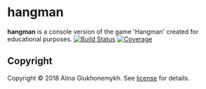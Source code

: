 # hangman
 **hangman** is a console version of the game 'Hangman' created for educational purposes.
[![Build Status][travis-badge]][travis-url]
[![Coverage][coverage-image]][coverage-url]

 ## Copyright
 Copyright © 2018 Alina Glukhonemykh. See [license] for details.
 
[license]: LICENSE.txt

[travis-url]: https://travis-ci.org/Kuzaiherba/hangman_game
[travis-badge]: https://travis-ci.org/Kuzaiherba/hangman_game.svg?branch=master
[coverage-image]: https://codecov.io/gh/Kuzaiherba/hangman_game/branch/master/graph/badge.svg
[coverage-url]: https://codecov.io/gh/Kuzaiherba/hangman_game
